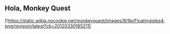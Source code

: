 ## Hola, Monkey Quest
[!https://static.wikia.nocookie.net/monkeyquest/images/9/9e/Floatingisles4.png/revision/latest?cb=20120330185211]
